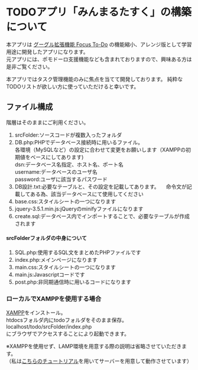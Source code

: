 # TODOアプリ「みんまるたすく」の構築について
本アプリは [グーグル拡張機能 Focus To-Do](https://www.focustodo.cn/) の機能縮小、アレンジ版として学習用途に開発したアプリになります。  
元アプリには、ポモドーロ支援機能なども含まれておりますので、興味ある方は是非ご覧ください。

本アプリではタスク管理機能のみに焦点を当てて開発しております。
純粋なTODOリストが欲しい方に使っていただけると幸いです。

## ファイル構成
階層はそのままにご利用ください。
1. srcFolder:ソースコードが複数入ったフォルダ
2. DB.php:PHPでデータベース接続時に用いるファイル。  
各環境（MySQLなど）の設定に合わせて変更をお願いします（XAMPPの初期値をベースにしてあります)  
      dsn:データベース名指定、ホスト名、ポート名  
username:データベースのユーザ名  
password:ユーザに該当するパスワード
3. DB設計.txt:必要なテーブルと、その設定を記載してあります。
　命令文が記載してある為、該当データベースにて使用してください
4. base.css:スタイルシートの一つになります
5. jquery-3.5.1.min.js:jQueryのminifyファイルになります
6. create.sql:データベース内でインポートすることで、必要なテーブルが作成されます

#### srcFolderフォルダの中身について
1. SQL.php:使用するSQL文をまとめたPHPファイルです
2. index.php:メインページになります
3. main.css:スタイルシートの一つになります
4. main.js:Javascriptコードです
5. post.php:非同期通信時に用いるコードになります

### ローカルでXAMPPを使用する場合
[XAMPP](https://www.apachefriends.org/jp/index.html)をインストール。  
htdocsフォルダ内にtodoフォルダをそのまま保存。  
localhost/todo/srcFolder/index.php  
にブラウザでアクセスすることにより起動できます。

※XAMPPを使用せず、LAMP環境を用意する際の説明は省略させていただきます。  
（私は[こちらのチュートリアル](https://www.digitalocean.com/community/tutorials/how-to-install-linux-apache-mysql-php-lamp-stack-on-ubuntu-20-04-ja)を用いてサーバーを用意して動作させています）

